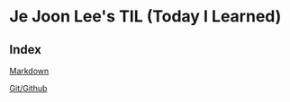 # Je Joon Lee's TIL (Today I Learned)

## Index

[Markdown](./Typora/README.md)

[Git/Github](./Git/README.md)



